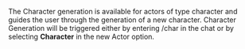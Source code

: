 The Character generation is available for actors of type character and guides the user through the generation of a new character. Character Generation will be triggered either by entering /char in the chat or by selecting **Character** in the new Actor option.